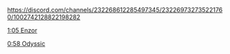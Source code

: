 https://discord.com/channels/232268612285497345/232269732735221760/1002742128822198282

[1:05 Enzor](https://streamable.com/5c2ahd)

[0:58 Odyssic](https://www.youtube.com/watch?v=E57dOb_okus)
